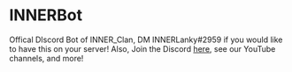 # INNERBot
Offical DIscord Bot of INNER_Clan, DM INNERLanky#2959 if you would like to have this on your server!
Also, Join the Discord [here](https://linktr.ee/inner_clan), see our YouTube channels, and more!

